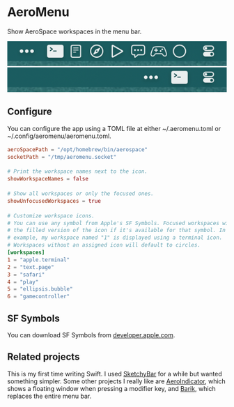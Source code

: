 # AeroMenu

Show AeroSpace workspaces in the menu bar.

![showUnfocusedWorkspaces = true](./example1.png)
![showUnfocusedWorkspaces = false](./example2.png)

## Configure

You can configure the app using a TOML file at either ~/.aeromenu.toml or ~/.config/aeromenu/aeromenu.toml.

```toml
aeroSpacePath = "/opt/homebrew/bin/aerospace"
socketPath = "/tmp/aeromenu.socket"

# Print the workspace names next to the icon.
showWorkspaceNames = false

# Show all workspaces or only the focused ones.
showUnfocusedWorkspaces = true

# Customize workspace icons.
# You can use any symbol from Apple's SF Symbols. Focused workspaces will use
# the filled version of the icon if it's available for that symbol. In this
# example, my workspace named "1" is displayed using a terminal icon.
# Workspaces without an assigned icon will default to circles.
[workspaces]
1 = "apple.terminal"
2 = "text.page"
3 = "safari"
4 = "play"
5 = "ellipsis.bubble"
6 = "gamecontroller"
```

## SF Symbols

You can download SF Symbols from [developer.apple.com](https://developer.apple.com/sf-symbols/).

## Related projects

This is my first time writing Swift. I used [SketchyBar](https://github.com/FelixKratz/SketchyBar) for a while but wanted something simpler. Some other projects I really like are [AeroIndicator](https://github.com/rien7/AeroIndicator), which shows a floating window when pressing a modifier key, and [Barik](https://github.com/mocki-toki/barik/tree/main), which replaces the entire menu bar.
